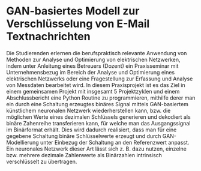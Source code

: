 # GAN-basiertes Modell zur Verschlüsselung von E-Mail Textnachrichten 

Die Studierenden erlernen die berufspraktisch relevante Anwendung von Methoden zur Analyse und Optimierung von elektrischen Netzwerken, 
indem unter Anleitung eines Betreuers (Dozent) ein Praxisseminar mit Unternehmensbezug im Bereich der Analyse und Optimierung eines elektrischen Netzwerks oder eine Fragestellung zur Erfassung 
und Analyse von Messdaten bearbeitet wird. In diesem Praxisprojekt ist es das Ziel in einem gemeinsamen Projekt mit insgesamt 5 Projektzyklen und einem Abschlussbericht eine Python Routine zu 
programmieren, mithilfe derer man ein durch eine Schaltung erzeugtes binäres Signal mittels GAN-basiertem künstlichem neuronalen Netzwerk wiederherstellen kann, bzw. die möglichen Werte eines 
dezimalen Schlüssels generieren und dekodiert als binäre Zahenreihe transferieren kann, für welche man das Ausgangssignal im Binärformat erhält. Dies wird dadurch realisiert, dass man für eine 
gegebene Schaltung binäre Schlüsselwerte erzeugt und durch GAN-Modellierung unter Einbezug der Schaltung an den Referenzwert anpasst. Ein neuronales Netzwerk dieser Art lässt sich z. B. dazu 
nutzen, einzelne bzw. mehrere dezimale Zahlenwerte als Binärzahlen intrinsisch verschlüsselt zu übertragen.
